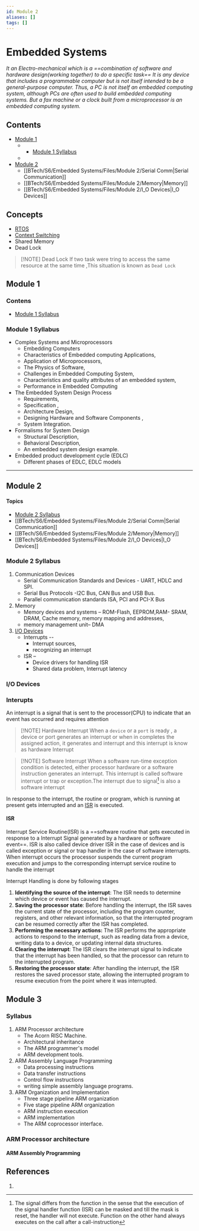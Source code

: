 ```yaml
---
id: Module 2
aliases: []
tags: []
---
```

# Embedded Systems

*It an Electro-mechanical which is a ==combination of software and hardware design(working together) to do a specific task==*
*It is any device that includes a programmable computer but is not itself intended to be a general-purpose computer. Thus, a PC is not itself an embedded computing system, although PCs are often used to build embedded computing systems. But a fax machine or a clock built from a microprocessor is an embedded computing system.*



## Contents
- [Module 1](BTech/S6/Embedded%20Systems/Embedded%20Systems.md#Module%201)
	- - [Module 1 Syllabus](BTech/S6/Embedded%20Systems/Embedded%20Systems.md#Module%201%20Syllabus)
	- 
- [Module 2](BTech/S6/Embedded%20Systems/Embedded%20Systems.md#Module%202)
	- [[BTech/S6/Embedded Systems/Files/Module 2/Serial Comm|Serial Communication]]
	- [[BTech/S6/Embedded Systems/Files/Module 2/Memory|Memory]]
	- [[BTech/S6/Embedded Systems/Files/Module 2/I_O Devices|I_O Devices]]
## Concepts
- [RTOS](BTech/S6/Embedded%20Systems/RTOS.md)
- [Context Switching]()
- Shared Memory
- Dead Lock

> [!NOTE] Dead Lock
> If two task were tring to access the same resource at the same time ,This situation is known as `Dead Lock` 


## Module 1
### Contens
- [Module 1 Syllabus](BTech/S6/Embedded%20Systems/Embedded%20Systems.md#Module%201%20Syllabus)

### Module 1 Syllabus 
- Complex Systems and Microprocessors
	- Embedding Computers
	- Characteristics of Embedded computing Applications,
	- Application of Microprocessors,
	- The Physics of Software,
	- Challenges in Embedded Computing System,
	- Characteristics and quality attributes of an embedded system,
	- Performance in Embedded Computing
- The Embedded System Design Process
	- Requirements,
	- Specification ,
	- Architecture Design,
	- Designing Hardware and Software Components ,
	- System Integration.
- Formalisms for System Design
	- Structural Description,
	- Behavioral Description,
	- An embedded system design example.
- Embedded product development cycle (EDLC)
	- Different phases of EDLC, EDLC models
---
## Module 2
#### Topics
- [Module 2 Syllabus](BTech/S6/Embedded%20Systems/Embedded%20Systems.md#Module%202%20Syllabus)
- [[BTech/S6/Embedded Systems/Files/Module 2/Serial Comm|Serial Communication]]
- [[BTech/S6/Embedded Systems/Files/Module 2/Memory|Memory]]
- [[BTech/S6/Embedded Systems/Files/Module 2/I_O Devices|I_O Devices]]
### Module 2 Syllabus
1. Communication Devices
	- Serial Communication Standards and Devices - UART, HDLC and SPI.
	- Serial Bus Protocols -I2C Bus, CAN Bus and USB Bus.
	- Parallel communication standards ISA, PCI and PCI-X Bus
1. Memory
	- Memory devices and systems – ROM-Flash, EEPROM,RAM- SRAM, DRAM, Cache memory, memory mapping and addresses,
	- memory management unit– DMA
1. [I/O Devices](#i/o%20devices)
	- Interrupts --
		- Interrupt sources,
		- recognizing an interrupt 
	- ISR –
		- Device drivers for handling ISR
		- Shared data problem, Interrupt latency

### I/O Devices

### Interupts
An interrupt is a signal that is sent to the processor(CPU) to indicate that an event has occurred and requires attention


> [!NOTE] Hardware Interrupt
> When a `device` or a `port` is ready , a device or port generates an interrupt or when in completes the assigned action, it generates and interrupt and this interrupt is know as hardware Interrupt

> [!NOTE] Software Interrupt
> When a software run-time exception condition is detected, either processor hardware or a software instruction generates an interrupt. This interrupt is called software interrupt or trap or exception.The interrupt due to signal[^1] is also a software interrupt 

[^1]:The signal differs from the function in the sense that the execution of the signal handler function (ISR) can be masked and till the mask is reset, the handler will not execute. Function on the other hand always executes on the call after a call-instruction

In response to the interrupt, the routine or program, which is running at present gets interrupted and an [ISR](#isr) is executed.

#### ISR 
Interrupt Service Routine(ISR) is a ==software routine that gets executed in response to a Interrupt Signal  generated by a hardware or software event==. ISR is also called device driver ISR in the case of devices and is called exception or signal or trap handler in the case of software interrupts. When interrupt occurs the processor suspends the current program execution and jumps to the corresponding interrupt service routine to handle the interrupt 


Interrupt Handling is done by following stages

1. **Identifying the source of the interrupt**: The ISR needs to determine which device or event has caused the interrupt.
2. **Saving the processor state**: Before handling the interrupt, the ISR saves the current state of the processor, including the program counter, registers, and other relevant information, so that the interrupted program can be resumed correctly after the ISR has completed.
3. **Performing the necessary actions:** The ISR performs the appropriate actions to respond to the interrupt, such as reading data from a device, writing data to a device, or updating internal data structures.
4. **Clearing the interrupt**: The ISR clears the interrupt signal to indicate that the interrupt has been handled, so that the processor can return to the interrupted program.
5. **Restoring the processor state**: After handling the interrupt, the ISR restores the saved processor state, allowing the interrupted program to resume execution from the point where it was interrupted.


## Module 3

### Syllabus
1. ARM Processor architecture
	- The Acorn RISC Machine.
	- Architectural inheritance
	- The ARM programmer's model
	- ARM development tools.
2. ARM Assembly Language Programming
	-  Data processing instructions
	- Data transfer instructions
	- Control flow instructions
	- writing simple assembly language programs.
3. ARM Organization and Implementation
	- Three stage pipeline ARM organization
	- Five stage pipeline ARM organization
	- ARM instruction execution
	- ARM implementation
	- The ARM coprocessor interface. 
### ARM Processor architecture


#### ARM Assembly Programming







## References
1. 
